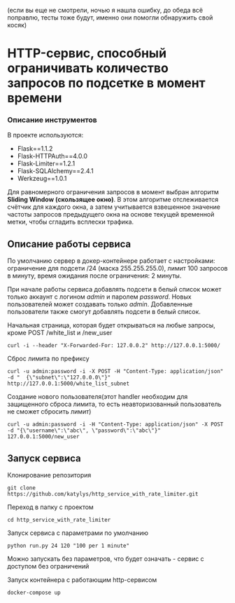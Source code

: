 (если вы еще не смотрели, ночью я нашла ошибку, до обеда всё поправлю, тесты тоже будут, именно они помогли обнаружить свой косяк)
# HTTP-сервис, способный ограничивать количество запросов по подсетке в момент времени

### Описание инструментов

В проекте используются:
- Flask==1.1.2 
- Flask-HTTPAuth==4.0.0
- Flask-Limiter==1.2.1
- Flask-SQLAlchemy==2.4.1
- Werkzeug==1.0.1

Для равномерного ограничения запросов в момент выбран алгоритм **Sliding Window (скользящее окно)**.
В этом алгоритме отслеживается счётчик для каждого окна, а затем учитывается взвешенное значение частоты запросов предыдущего окна на основе текущей временной метки, чтобы сгладить всплески трафика.

## Описание работы сервиса

По умолчанию сервер в докер-контейнере работает с настройками: ограничение для подсети /24 (маска 255.255.255.0), лимит 100 запросов в минуту, время ожидания после ограничения: 2 минуты.

При начале работы сервиса добавлять подсети в белый список может только аккаунт с логином *admin* и паролем *password*. Новых пользователей может создавать только *admin*. Добавленные пользователи также смогут добавлять подсети в белый список.

 Начальная страница, которая будет открываться на любые запросы, кроме POST /white_list и /new_user

	curl -i --header "X-Forwarded-For: 127.0.0.2" http://127.0.0.1:5000/


 Сброс лимита по префиксу

	curl -u admin:password -i -X POST -H "Content-Type: application/json" -d "	{\"subnet\":\"127.0.0.0\"}" http://127.0.0.1:5000/white_list_subnet


Создание нового пользователя(этот handler необходим для защищенного сброса лимита, то есть неавторизованный пользователь не сможет сбросить лимит)

    curl -u admin:password -i -H "Content-Type: application/json" -X POST -d "{\"username\":\"abc\", \"password\":\"abc\"}" 127.0.0.1:5000/new_user


## Запуск сервиса
Клонирование репозитория

    git clone https://github.com/katylys/http_service_with_rate_limiter.git

Переход в папку с проектом

    cd http_service_with_rate_limiter

Запуск сервиса с параметрами по умолчанию

    python run.py 24 120 "100 per 1 minute"

Можно запускать без параметров, что будет означать - сервис с доступом без ограничений

Запуск контейнера с работающим http-сервисом

    docker-compose up


